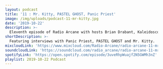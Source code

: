 ```yaml
---
layout: podcast
title: '11 : Mr. Kitty, PASTEL GHOST, Panic Priest'
image: /img/uploads/podcast-11-mr-kitty.jpg
date: '2019-10-22'
description: >-
  Eleventh episode of Radio Arcane with hosts Brian Drabant, Kaleidoscope, Sorrow Vomit, Motuvius Rex and AndrOspore : Featuring interviews of Panic Priest, PASTEL GHOST and Mr. Kitty before their live performances at Art Sanctuary with Radio Arcane on October 8, 2019 : Recorded and produced at the non-profit Art Sanctuary in Louisville, KY, Radio Arcane is a collective of Dark Music Specialists that host events, live music and dark arts entertainment.
shortDescription: >-
  Featuring interviews with Panic Priest, PASTEL GHOST and Mr. Kitty.
mixcloudLink: 'https://www.mixcloud.com/Radio-Arcane/radio-arcane-11-mr-kitty-pastel-ghost-panic-priest'
soundcloudLink: 'https://soundcloud.com/radio_arcane/radio-arcane-11-mr-kitty-pastel-ghost-panic-priest'
spotifyLink: 'https://open.spotify.com/episode/3uveRhpWuajf2N5GWMh3nZ'
playlist: 2019-10-22 Podcast
---
```

